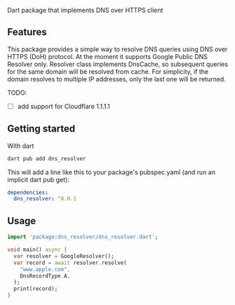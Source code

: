 
Dart package that implements DNS over HTTPS client

## Features

This package provides a simple way to resolve DNS queries using DNS over HTTPS (DoH) protocol.
At the moment it supports Google Public DNS Resolver only.
Resolver class implements DnsCache, so subsequent queries for the same domain will be resolved from cache.
For simplicity, if the domain resolves to multiple IP addresses, only the last one will be returned.

TODO:
- [ ] add support for Cloudflare 1.1.1.1

## Getting started
With dart
```` sh
dart pub add dns_resolver
````
This will add a line like this to your package's pubspec.yaml (and run an implicit dart pub get):
```` yaml
dependencies:
  dns_resolver: ^0.0.1
````

## Usage

``` dart
import 'package:dns_resolver/dns_resolver.dart';

void main() async {
  var resolver = GoogleResolver();
  var record = await resolver.resolve(
    "www.apple.com",
    DnsRecordType.A,
  );
  print(record);
}
```